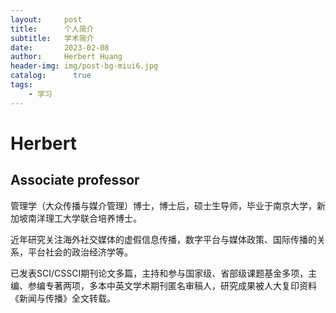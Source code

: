 ```yaml
---
layout:     post
title:      个人简介
subtitle:   学术简介
date:       2023-02-08
author:     Herbert Huang
header-img: img/post-bg-miui6.jpg
catalog: 	  true
tags:
    - 学习
---
```

# Herbert
## Associate professor

管理学（大众传播与媒介管理）博士，博士后，硕士生导师，毕业于南京大学，新加坡南洋理工大学联合培养博士。

近年研究关注海外社交媒体的虚假信息传播，数字平台与媒体政策、国际传播的关系，平台社会的政治经济学等。

已发表SCI/CSSCI期刊论文多篇，主持和参与国家级、省部级课题基金多项，主编、参编专著两项，多本中英文学术期刊匿名审稿人，研究成果被人大复印资料《新闻与传播》全文转载。
